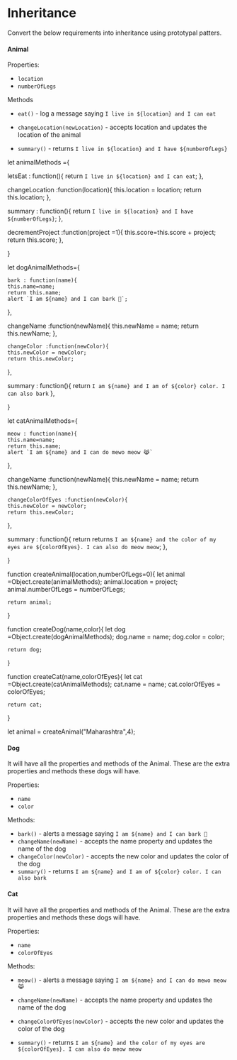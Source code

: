  # Inheritance

Convert the below requirements into inheritance using prototypal patters.

#### Animal

Properties:

- `location`
- `numberOfLegs`

Methods

- `eat()` - log a message saying `I live in ${location} and I can eat`

- `changeLocation(newLocation)` - accepts location and updates the location of the animal

- `summary()` - returns `I live in ${location} and I have ${numberOfLegs}`

let animalMethods ={
   
   letsEat : function(){
    return `I live in ${location} and I can eat`;
   },

   changeLocation :function(location){
    this.location = location;
    return this.location;
   },
   
   summary : function(){
    return `I live in ${location} and I have ${numberOfLegs}`;
   },
   
   decrementProject :function(project =1){
    this.score=this.score + project;
    return this.score;
   },

}

let dogAnimalMethods={

    bark : function(name){
    this.name=name;
    return this.name;
    alert `I am ${name} and I can bark 🐶`;
   },

   changeName :function(newName){
    this.newName = name;
    return this.newName;
   },
   
    changeColor :function(newColor){
    this.newColor = newColor;
    return this.newColor;
   },

   summary : function(){
    return `I am ${name} and I am of ${color} color. I can also bark`
   },
   
}

let catAnimalMethods={

    meow : function(name){
    this.name=name;
    return this.name;
    alert `I am ${name} and I can do mewo meow 😹`
   },

   changeName :function(newName){
    this.newName = name;
    return this.newName;
   },
   
    changeColorOfEyes :function(newColor){
    this.newColor = newColor;
    return this.newColor;
   },

   summary : function(){
    return returns `I am ${name} and the color of my eyes are ${colorOfEyes}. I can also do meow meow`;
   },
   
}


function createAnimal(location,numberOfLegs=0){
    let animal =Object.create(animalMethods);
    animal.location = project;
    animal.numberOfLegs = numberOfLegs;

    return animal;
}

function createDog(name,color){
    let dog =Object.create(dogAnimalMethods);
    dog.name = name;
    dog.color = color;

    return dog;
}

function createCat(name,colorOfEyes){
    let cat =Object.create(catAnimalMethods);
    cat.name = name;
    cat.colorOfEyes = colorOfEyes;

    return cat;
}



let animal = createAnimal("Maharashtra",4);

#### Dog

It will have all the properties and methods of the Animal. These are the extra properties and methods these dogs will have.

Properties:

- `name`
- `color`

Methods:

- `bark()` - alerts a message saying `I am ${name} and I can bark 🐶`
- `changeName(newName)` - accepts the name property and updates the name of the dog
- `changeColor(newColor)` - accepts the new color and updates the color of the dog
- `summary()` - returns `I am ${name} and I am of ${color} color. I can also bark`

#### Cat

It will have all the properties and methods of the Animal. These are the extra properties and methods these dogs will have.

Properties:

- `name`
- `colorOfEyes`

Methods:

- `meow()` - alerts a message saying `I am ${name} and I can do mewo meow 😹`

- `changeName(newName)` - accepts the name property and updates the name of the dog

- `changeColorOfEyes(newColor)` - accepts the new color and updates the color of the dog

- `summary()` - returns `I am ${name} and the color of my eyes are ${colorOfEyes}. I can also do meow meow`
